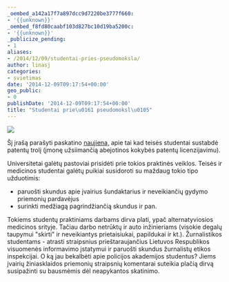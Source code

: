 ```yaml
---
_oembed_a142a17f7a897dcc9d7220be3777f660:
- '{{unknown}}'
_oembed_f8fd80caabf103d827bc10d19ba5200c:
- '{{unknown}}'
_publicize_pending:
- 1
aliases:
- /2014/12/09/studentai-pries-pseudomoksla/
author: linasj
categories:
- svietimas
date: '2014-12-09T09:17:54+00:00'
geo_public:
- 0
publishDate: '2014-12-09T09:17:54+00:00'
title: "Studentai prie\u0161 pseudomoksl\u0105"
---
```

[![](https://farm9.staticflickr.com/8623/15794596638_6474618a65_o.jpg)](https://www.flickr.com/photos/110452439@N08/15794596638/)

Šį įrašą parašyti paskatino [naujiena,](http://soylentnews.org/article.pl?sid=14/08/14/0658246&from=rs) apie tai kad teisės studentai sustabdė patentų trolį (įmonę užsiimančią abejotinos kokybės patentų licenzijavimu).

Universitetai galėtų pastoviai prisidėti prie tokios praktinės veiklos. Teisės ir medicinos studentai galėtų puikiai susidoroti su maždaug tokio tipo užduotimis:
* paruošti skundus apie įvairius šundaktarius ir neveikiančių gydymo priemonių pardavėjus
* surinkti medžiagą pagrindžiančią skundus ir pan.


Tokiems studentų praktiniams darbams dirva plati, ypač alternatyviosios medicinos srityje. Tačiau darbo netrūktų ir auto inžinieriams (visokie degalų taupymui "skirti" ir neveikiantys prietaisiukai, papildukai ir kt.). Žurnalistikos studentams - atrasti straipsnius prieštaraujančius Lietuvos Respublikos visuomenės informavimo įstatymui ir paruošti skundus žurnalistų etikos inspekcijai. O ką jau bekalbėti apie policijos akademijos studentus? Jiems įvairių žiniasklaidos priemonių straipsnių komentarai suteikia plačią dirvą susipažinti su bausmėmis dėl neapykantos skatinimo.
